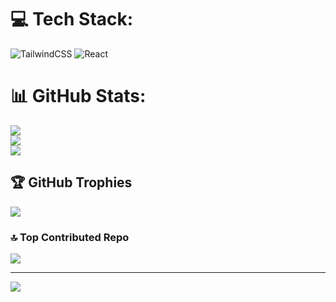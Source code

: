 
# 💻 Tech Stack:
![TailwindCSS](https://img.shields.io/badge/tailwindcss-%2338B2AC.svg?style=for-the-badge&logo=tailwind-css&logoColor=white) ![React](https://img.shields.io/badge/react-%2320232a.svg?style=for-the-badge&logo=react&logoColor=%2361DAFB)
# 📊 GitHub Stats:
![](https://github-readme-stats.vercel.app/api?username=oussamadhraief&theme=dark&hide_border=false&include_all_commits=true&count_private=true)<br/>
![](https://github-readme-streak-stats.herokuapp.com/?user=oussamadhraief&theme=dark&hide_border=false)<br/>
![](https://github-readme-stats.vercel.app/api/top-langs/?username=oussamadhraief&theme=dark&hide_border=false&include_all_commits=true&count_private=true&layout=compact)

## 🏆 GitHub Trophies
![](https://github-profile-trophy.vercel.app/?username=oussamadhraief&theme=radical&no-frame=false&no-bg=true&margin-w=4)

### 🔝 Top Contributed Repo
![](https://github-contributor-stats.vercel.app/api?username=oussamadhraief&limit=5&theme=dark&combine_all_yearly_contributions=true)

---
[![](https://visitcount.itsvg.in/api?id=oussamadhraief&icon=0&color=0)](https://visitcount.itsvg.in)

<!-- Proudly created with GPRM ( https://gprm.itsvg.in ) -->
